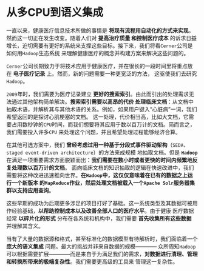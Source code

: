 从多CPU到语义集成
=============================================================================
一直以来，健康医疗信息技术所做的事情是 **将现有流程用自动化的方式来实现**。然而这一切正在发生改变。随着人们对 **提高治疗质量
和控制医疗成本** 的诉求日益增长，迫切需要有更好的系统来支撑这些目标。接下来，我们将看`Cerner`公司是如何用`Hadoop`生态系统
来理解健康医疗的概念并构建方案来解决这些问题的。

`Cerner`公司长期致力于将技术应用于健康医疗，并在很长的一段时间里将重点放在 **电子医疗记录** 上。然而，新的问题需要一种更宽泛的方法，
这驱使我们去研究`Hadoop`。

`2009`年时，我们需要为医疗记录建立 **更好的搜索索引**。由此而引出的处理需求无法通过其他架构简单解决。**搜索索引需要以高昂的代价
处理临床文档**：从文档中抽取术语，并解析其与其他术语的关系。例如，如果用户键入“心脏病”一词，我们希望返回的是探讨心肌梗塞的文档。
这一处理，代价相当高，比如大文档，它需要占用数秒钟的`CPU`时间，而我们想要将其应用于数以百万计的文档。简而言之，我们需要投入许多`CPU`
来处理这个问题，并且希望处理过程能够经济合算。

在其他可选方案中，我们 **曾经考虑过用一种基于分段式事件驱动架构**（`SEDA，staged event-driven architecture`）的方法来成规模
地抽取文档。但是 **`Hadoop`** 在满足一项重要需求方面脱颖而出：**我们需要在数小时或者更快的时间内频繁地反复处理数以百万计的文档**。
面向临床文档的知识抽取的逻辑在快速改进中，我们需要将这种改进迅速推向世界。**在`Hadoop`中，这仅仅意味着在已有的数据之上运行一个新版本
的`MapReduce`作业，然后处理文档被载入一个`Apache Solr`服务器集群以支持应用查询**。

这些早期的成功为后期更多涉足的项目打好了基础。这一系统类型及其数据可被用作经验基础，**以帮助控制成本以及改善全部人口的医疗水平**。由于健康
医疗数据经常 **以碎片化的形式** 分布在各系统和机构中，我们需要 **首先收集所有这些数据** 并理解其含义。

当有了大量的数据源和格式，甚至标准化的数据模型有待解析时，我们面临着一个 **庞大的语义集成** 问题。最大的挑战并非来自数据的规模————
众所周知`Hadoop`可以根据需要扩展————而是来自于为满足我们的需求，**对数据进行清理、管理和转换所带来的极端复杂性**。我们需要更高级的工具来
管理这一复杂性。









